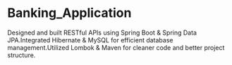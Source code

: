 # Banking_Application
Designed and built RESTful APIs using Spring Boot &amp; Spring Data JPA.Integrated Hibernate &amp; MySQL for efficient database management.Utilized Lombok &amp; Maven for cleaner code and better project structure.

